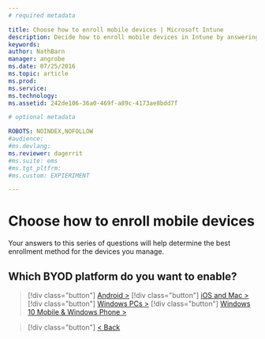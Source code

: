 ```yaml
---
# required metadata

title: Choose how to enroll mobile devices | Microsoft Intune
description: Decide how to enroll mobile devices in Intune by answering a few simple questions
keywords:
author: NathBarn
manager: angrobe
ms.date: 07/25/2016
ms.topic: article
ms.prod:
ms.service:
ms.technology:
ms.assetid: 242de106-36a0-469f-a89c-4173ae8bdd7f

# optional metadata

ROBOTS: NOINDEX,NOFOLLOW
#audience:
#ms.devlang:
ms.reviewer: dagerrit
#ms.suite: ems
#ms.tgt_pltfrm:
#ms.custom: EXPIERIMENT

---
```

# Choose how to enroll mobile devices

Your answers to this series of questions will help determine the best enrollment method for the devices you manage.

## **Which BYOD platform do you want to enable?**

> [!div class="button"]
[Android >](/intune/deploy-use/set-up-android-management-with-microsoft-intune)
> [!div class="button"]
[iOS and Mac >](/intune/deploy-use/set-up-ios-and-mac-management-with-microsoft-intune)
> [!div class="button"]
[Windows PCs >](/intune/deploy-use/set-up-windows-device-management-with-microsoft-intune)
> [!div class="button"]
[Windows 10 Mobile & Windows Phone >](/intune/deploy-use/set-up-windows-phone-management-with-microsoft-intune)


> [!div class="button"]
[< Back](choose-how-to-enroll-devices1.md)
